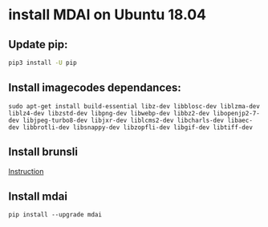 # install MDAI on Ubuntu 18.04

## Update pip:
```bash
pip3 install -U pip
```

## Install imagecodes dependances:
```
sudo apt-get install build-essential libz-dev libblosc-dev liblzma-dev liblz4-dev libzstd-dev libpng-dev libwebp-dev libbz2-dev libopenjp2-7-dev libjpeg-turbo8-dev libjxr-dev liblcms2-dev libcharls-dev libaec-dev libbrotli-dev libsnappy-dev libzopfli-dev libgif-dev libtiff-dev
```

## Install brunsli
[Instruction](https://github.com/google/brunsli)

## Install mdai
```
pip install --upgrade mdai
```